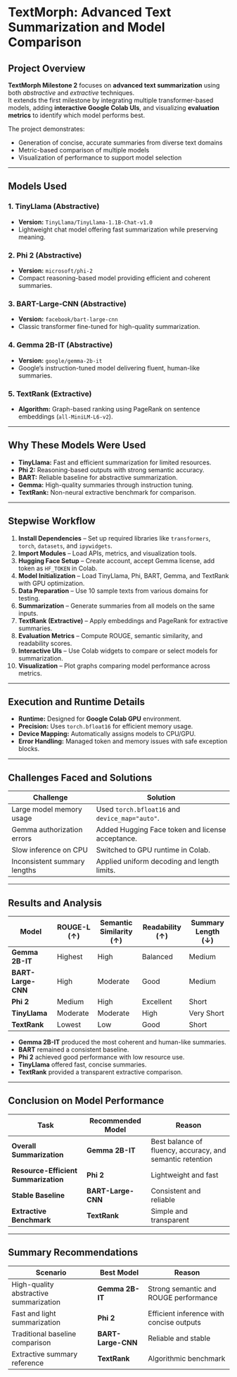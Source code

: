 # TextMorph: Advanced Text Summarization and Model Comparison

## Project Overview
**TextMorph Milestone 2** focuses on **advanced text summarization** using both *abstractive* and *extractive* techniques.  
It extends the first milestone by integrating multiple transformer-based models, adding **interactive Google Colab UIs**, and visualizing **evaluation metrics** to identify which model performs best.

The project demonstrates:
- Generation of concise, accurate summaries from diverse text domains  
- Metric-based comparison of multiple models  
- Visualization of performance to support model selection  

---

## Models Used

### 1. TinyLlama (Abstractive)
- **Version:** `TinyLlama/TinyLlama-1.1B-Chat-v1.0`  
- Lightweight chat model offering fast summarization while preserving meaning.

### 2. Phi 2 (Abstractive)
- **Version:** `microsoft/phi-2`  
- Compact reasoning-based model providing efficient and coherent summaries.

### 3. BART-Large-CNN (Abstractive)
- **Version:** `facebook/bart-large-cnn`  
- Classic transformer fine-tuned for high-quality summarization.

### 4. Gemma 2B-IT (Abstractive)
- **Version:** `google/gemma-2b-it`  
- Google’s instruction-tuned model delivering fluent, human-like summaries.

### 5. TextRank (Extractive)
- **Algorithm:** Graph-based ranking using PageRank on sentence embeddings (`all-MiniLM-L6-v2`).

---

## Why These Models Were Used
- **TinyLlama:** Fast and efficient summarization for limited resources.  
- **Phi 2:** Reasoning-based outputs with strong semantic accuracy.  
- **BART:** Reliable baseline for abstractive summarization.  
- **Gemma:** High-quality summaries through instruction tuning.  
- **TextRank:** Non-neural extractive benchmark for comparison.  

---

## Stepwise Workflow

1. **Install Dependencies** – Set up required libraries like `transformers`, `torch`, `datasets`, and `ipywidgets`.  
2. **Import Modules** – Load APIs, metrics, and visualization tools.  
3. **Hugging Face Setup** – Create account, accept Gemma license, add token as `HF_TOKEN` in Colab.  
4. **Model Initialization** – Load TinyLlama, Phi, BART, Gemma, and TextRank with GPU optimization.  
5. **Data Preparation** – Use 10 sample texts from various domains for testing.  
6. **Summarization** – Generate summaries from all models on the same inputs.  
7. **TextRank (Extractive)** – Apply embeddings and PageRank for extractive summaries.  
8. **Evaluation Metrics** – Compute ROUGE, semantic similarity, and readability scores.  
9. **Interactive UIs** – Use Colab widgets to compare or select models for summarization.  
10. **Visualization** – Plot graphs comparing model performance across metrics.  

---

## Execution and Runtime Details
- **Runtime:** Designed for **Google Colab GPU** environment.  
- **Precision:** Uses `torch.bfloat16` for efficient memory usage.  
- **Device Mapping:** Automatically assigns models to CPU/GPU.  
- **Error Handling:** Managed token and memory issues with safe exception blocks.  

---

## Challenges Faced and Solutions

| Challenge | Solution |
|------------|-----------|
| Large model memory usage | Used `torch.bfloat16` and `device_map="auto"`. |
| Gemma authorization errors | Added Hugging Face token and license acceptance. |
| Slow inference on CPU | Switched to GPU runtime in Colab. |
| Inconsistent summary lengths | Applied uniform decoding and length limits. |

---

## Results and Analysis

| Model | ROUGE-L (↑) | Semantic Similarity (↑) | Readability (↑) | Summary Length (↓) |
|--------|--------------|--------------------------|------------------|--------------------|
| **Gemma 2B-IT** | Highest | High | Balanced | Medium |
| **BART-Large-CNN** | High | Moderate | Good | Medium |
| **Phi 2** | Medium | High | Excellent | Short |
| **TinyLlama** | Moderate | Moderate | High | Very Short |
| **TextRank** | Lowest | Low | Good | Short |

- **Gemma 2B-IT** produced the most coherent and human-like summaries.  
- **BART** remained a consistent baseline.  
- **Phi 2** achieved good performance with low resource use.  
- **TinyLlama** offered fast, concise summaries.  
- **TextRank** provided a transparent extractive comparison.

---

## Conclusion on Model Performance

| Task | Recommended Model | Reason |
|------|--------------------|--------|
| **Overall Summarization** | **Gemma 2B-IT** | Best balance of fluency, accuracy, and semantic retention |
| **Resource-Efficient Summarization** | **Phi 2** | Lightweight and fast |
| **Stable Baseline** | **BART-Large-CNN** | Consistent and reliable |
| **Extractive Benchmark** | **TextRank** | Simple and transparent |

---

## Summary Recommendations

| Scenario | Best Model | Reason |
|-----------|------------|--------|
| High-quality abstractive summarization | **Gemma 2B-IT** | Strong semantic and ROUGE performance |
| Fast and light summarization | **Phi 2** | Efficient inference with concise outputs |
| Traditional baseline comparison | **BART-Large-CNN** | Reliable and stable |
| Extractive summary reference | **TextRank** | Algorithmic benchmark |


